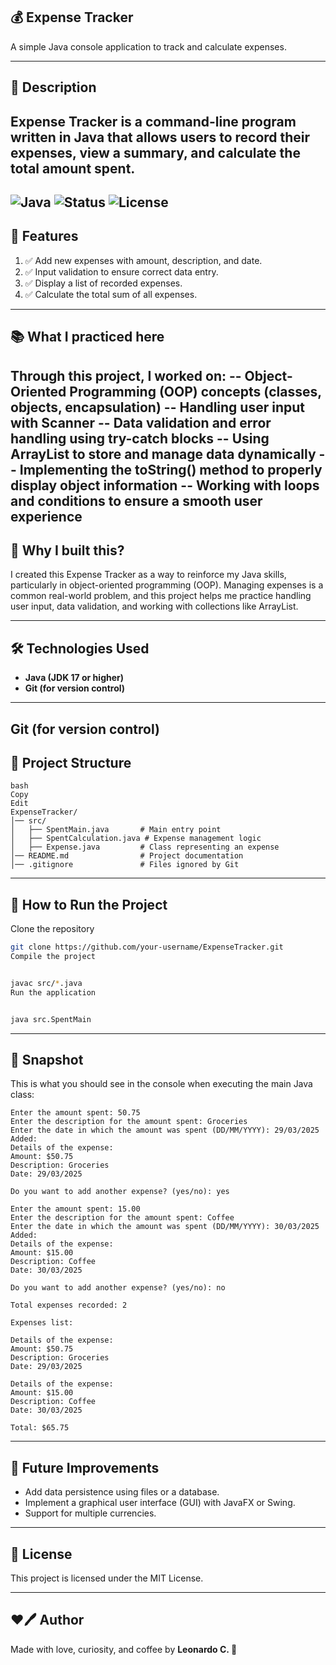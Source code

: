 ## 💰 Expense Tracker
A simple Java console application to track and calculate expenses.

---
## 📌 Description
Expense Tracker is a command-line program written in Java that allows users to record their expenses, view a summary, and calculate the total amount spent.
---
![Java](https://img.shields.io/badge/Java-ED8B00?style=for-the-badge&logo=java&logoColor=white)
![Status](https://img.shields.io/badge/status-learning-blue?style=for-the-badge)
![License](https://img.shields.io/badge/license-MIT-green?style=for-the-badge)
---
## 🚀 Features
1. ✅ Add new expenses with amount, description, and date.
2. ✅ Input validation to ensure correct data entry.
3. ✅ Display a list of recorded expenses.
4. ✅ Calculate the total sum of all expenses.

---
## 📚 What I practiced here
Through this project, I worked on:
--  Object-Oriented Programming (OOP) concepts (classes, objects, encapsulation)
--  Handling user input with Scanner
--  Data validation and error handling using try-catch blocks
--  Using ArrayList to store and manage data dynamically
--  Implementing the toString() method to properly display object information
--  Working with loops and conditions to ensure a smooth user experience
---
## 🧠 Why I built this?
I created this Expense Tracker as a way to reinforce my Java skills, particularly in object-oriented programming (OOP). Managing expenses is a common real-world problem, and this project helps me practice handling user input, data validation, and working with collections like ArrayList.

---
## 🛠️ Technologies Used
- **Java (JDK 17 or higher)**
- **Git (for version control)**
---

## Git (for version control)

## 📂 Project Structure
````
bash
Copy
Edit
ExpenseTracker/
│── src/
│   ├── SpentMain.java       # Main entry point
│   ├── SpentCalculation.java # Expense management logic
│   ├── Expense.java         # Class representing an expense
│── README.md                # Project documentation
│── .gitignore               # Files ignored by Git
````
---

## 🚀 How to Run the Project
Clone the repository

```sh
git clone https://github.com/your-username/ExpenseTracker.git
Compile the project
```
```sh

javac src/*.java
Run the application
```
```sh

java src.SpentMain
```
---
## 📸 Snapshot
This is what you should see in the console when executing the main Java class:
```
Enter the amount spent: 50.75
Enter the description for the amount spent: Groceries
Enter the date in which the amount was spent (DD/MM/YYYY): 29/03/2025
Added: 
Details of the expense:
Amount: $50.75
Description: Groceries
Date: 29/03/2025

Do you want to add another expense? (yes/no): yes

Enter the amount spent: 15.00
Enter the description for the amount spent: Coffee
Enter the date in which the amount was spent (DD/MM/YYYY): 30/03/2025
Added: 
Details of the expense:
Amount: $15.00
Description: Coffee
Date: 30/03/2025

Do you want to add another expense? (yes/no): no

Total expenses recorded: 2

Expenses list:

Details of the expense:
Amount: $50.75
Description: Groceries
Date: 29/03/2025

Details of the expense:
Amount: $15.00
Description: Coffee
Date: 30/03/2025

Total: $65.75

```
---
## 🎯 Future Improvements
-  Add data persistence using files or a database.
-  Implement a graphical user interface (GUI) with JavaFX or Swing.
-  Support for multiple currencies.
---
## 📜 License
This project is licensed under the MIT License.

---
## ❤🖊️ Author
Made with love, curiosity, and coffee by **Leonardo C. 🐼**
